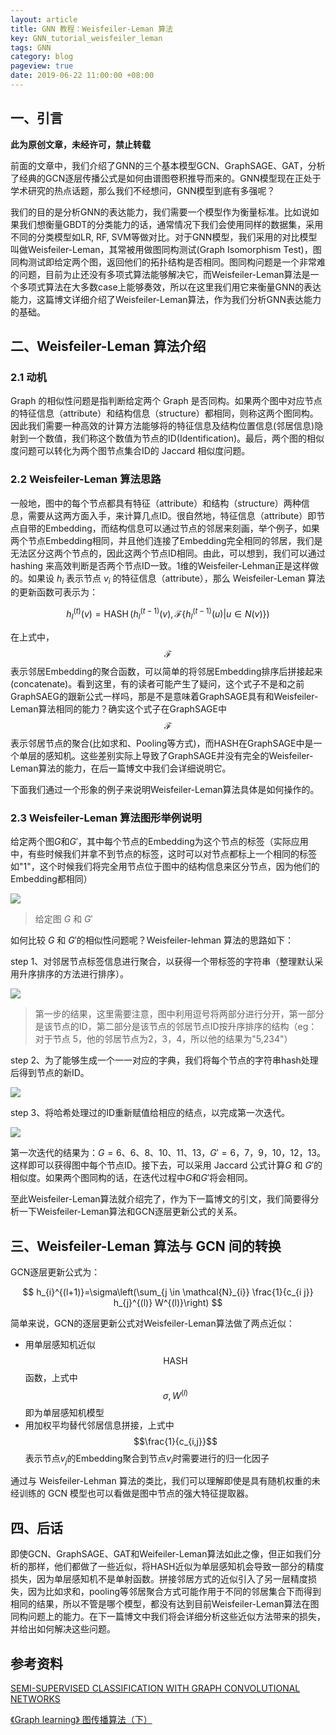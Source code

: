 ```yaml
---
layout: article
title: GNN 教程：Weisfeiler-Leman 算法
key: GNN_tutorial_weisfeiler_leman
tags: GNN
category: blog
pageview: true
date: 2019-06-22 11:00:00 +08:00
---
```


## 一、引言

**此为原创文章，未经许可，禁止转载**

前面的文章中，我们介绍了GNN的三个基本模型GCN、GraphSAGE、GAT，分析了经典的GCN逐层传播公式是如何由谱图卷积推导而来的。GNN模型现在正处于学术研究的热点话题，那么我们不经想问，GNN模型到底有多强呢？

我们的目的是分析GNN的表达能力，我们需要一个模型作为衡量标准。比如说如果我们想衡量GBDT的分类能力的话，通常情况下我们会使用同样的数据集，采用不同的分类模型如LR, RF, SVM等做对比。对于GNN模型，我们采用的对比模型叫做Weisfeiler-Leman，其常被用做图同构测试(Graph Isomorphism Test)，图同构测试即给定两个图，返回他们的拓扑结构是否相同。图同构问题是一个非常难的问题，目前为止还没有多项式算法能够解决它，而Weisfeiler-Leman算法是一个多项式算法在大多数case上能够奏效，所以在这里我们用它来衡量GNN的表达能力，这篇博文详细介绍了Weisfeiler-Leman算法，作为我们分析GNN表达能力的基础。

## 二、Weisfeiler-Leman 算法介绍

### 2.1 动机

 Graph 的相似性问题是指判断给定两个 Graph 是否同构。如果两个图中对应节点的特征信息（attribute）和结构信息（structure）都相同，则称这两个图同构。因此我们需要一种高效的计算方法能够将的特征信息及结构位置信息(邻居信息)隐射到一个数值，我们称这个数值为节点的ID(Identification)。最后，两个图的相似度问题可以转化为两个图节点集合ID的 Jaccard 相似度问题。

### 2.2 Weisfeiler-Leman 算法思路

一般地，图中的每个节点都具有特征（attribute）和结构（structure）两种信息，需要从这两方面入手，来计算几点ID。很自然地，特征信息（attribute）即节点自带的Embedding，而结构信息可以通过节点的邻居来刻画，举个例子，如果两个节点Embedding相同，并且他们连接了Embedding完全相同的邻居，我们是无法区分这两个节点的，因此这两个节点ID相同。由此，可以想到，我们可以通过 hashing 来高效判断是否两个节点ID一致。1维的Weisfeiler-Lehman正是这样做的。如果设 $h_i$ 表示节点 $v_i$ 的特征信息（attribute），那么 Weisfeiler-Leman 算法的更新函数可表示为：

$$
h_l^{(t)}(v)=\operatorname{HASH}\left(h_{l}^{(t-1)}(v), \mathcal{F}\left\{ h_l^{(t-1)}(u) | u \in N(v)\right\}\right)
$$

在上式中，$$\mathcal{F}$$表示邻居Embedding的聚合函数，可以简单的将邻居Embedding排序后拼接起来(concatenate)。看到这里，有的读者可能产生了疑问，这个式子不是和之前GraphSAEG的跟新公式一样吗，那是不是意味着GraphSAGE具有和Weisfeiler-Leman算法相同的能力？确实这个式子在GraphSAGE中$$\mathcal{F}$$表示邻居节点的聚合(比如求和、Pooling等方式)，而$\text{HASH}$在GraphSAGE中是一个单层的感知机。这些差别实际上导致了GraphSAGE并没有完全的Weisfeiler-Leman算法的能力，在后一篇博文中我们会详细说明它。

下面我们通过一个形象的例子来说明Weisfeiler-Leman算法具体是如何操作的。

### 2.3 Weisfeiler-Leman 算法图形举例说明

给定两个图$G$和$G'$，其中每个节点的Embedding为这个节点的标签（实际应用中，有些时候我们并拿不到节点的标签，这时可以对节点都标上一个相同的标签如"1"，这个时候我们将完全用节点位于图中的结构信息来区分节点，因为他们的Embedding都相同）



![](http://ww4.sinaimg.cn/large/006tNc79ly1g4b9uksv5oj30i3079q2z.jpg)
> 给定图 $G$ 和 $G'$

如何比较 $G$ 和 $G'$的相似性问题呢？Weisfeiler-lehman 算法的思路如下：

step 1、对邻居节点标签信息进行聚合，以获得一个带标签的字符串（整理默认采用升序排序的方法进行排序）。


![](http://ww3.sinaimg.cn/large/006tNc79ly1g4b9ulogquj30ia077mxc.jpg)

> 第一步的结果，这里需要注意，图中利用逗号将两部分进行分开，第一部分是该节点的ID，第二部分是该节点的邻居节点ID按升序排序的结构（eg：对于节点 5，他的邻居节点为2，3，4，所以他的结果为"5,234"）

step 2、为了能够生成一个一一对应的字典，我们将每个节点的字符串hash处理后得到节点的新ID。

![](http://ww4.sinaimg.cn/large/006tNc79ly1g4b9umk7qfj30e40560sl.jpg)

step 3、将哈希处理过的ID重新赋值给相应的结点，以完成第一次迭代。

![](http://ww4.sinaimg.cn/large/006tNc79ly1g4b9uok3fhj30hx07374c.jpg)

第一次迭代的结果为：$G={6、6、8、10、11、13}，G'={6，7，9，10，12，13}$。这样即可以获得图中每个节点ID。接下去，可以采用 Jaccard 公式计算$G$ 和 $G'$的相似度。如果两个图同构的话，在迭代过程中$G$和$G'$将会相同。

至此Weisfeiler-Leman算法就介绍完了，作为下一篇博文的引文，我们简要得分析一下Weisfeiler-Leman算法和GCN逐层更新公式的关系。


## 三、Weisfeiler-Leman 算法与 GCN 间的转换

GCN逐层更新公式为：

$$
h_{i}^{(l+1)}=\sigma\left(\sum_{j \in \mathcal{N}_{i}} \frac{1}{c_{i j}} h_{j}^{(l)} W^{(l)}\right)
$$

简单来说，GCN的逐层更新公式对Weisfeiler-Leman算法做了两点近似：

- 用单层感知机近似$$\text{HASH}$$函数，上式中$$\sigma, W^{(l)}$$即为单层感知机模型
- 用加权平均替代邻居信息拼接，上式中$$\frac{1}{c_{i,j}}$$表示节点$v_j$的Embedding聚合到节点$v_i$时需要进行的归一化因子

通过与 Weisfeiler-Lehman 算法的类比，我们可以理解即使是具有随机权重的未经训练的 GCN 模型也可以看做是图中节点的强大特征提取器。

## 四、后话

即使GCN、GraphSAGE、GAT和Weifeiler-Leman算法如此之像，但正如我们分析的那样，他们都做了一些近似，将$\text{HASH}$近似为单层感知机会导致一部分的精度损失，因为单层感知机不是单射函数。拼接邻居方式的近似引入了另一层精度损失，因为比如求和，pooling等邻居聚合方式可能作用于不同的邻居集合下而得到相同的结果，所以不管是哪个模型，都没有达到目前Weisfeiler-Leman算法在图同构问题上的能力。在下一篇博文中我们将会详细分析这些近似方法带来的损失，并给出如何解决这些问题。

## 参考资料

[SEMI-SUPERVISED CLASSIFICATION WITH GRAPH CONVOLUTIONAL NETWORKS](http://arxiv.org/abs/1609.02907)

[《Graph learning》 图传播算法（下）](https://mp.weixin.qq.com/s?__biz=MzI2MDE5MTQxNg==&mid=2649687879&idx=1&sn=5b622fae52428b65c45e2d8433222723)